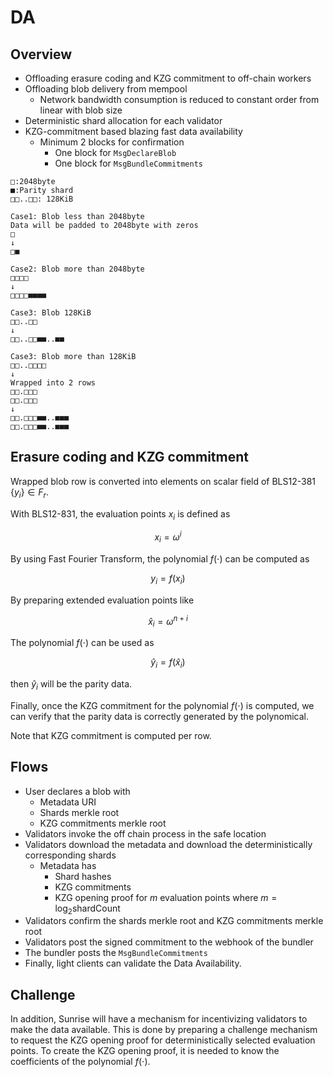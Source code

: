 # DA

## Overview

- Offloading erasure coding and KZG commitment to off-chain workers
- Offloading blob delivery from mempool
  - Network bandwidth consumption is reduced to constant order from linear with blob size
- Deterministic shard allocation for each validator
- KZG-commitment based blazing fast data availability
  - Minimum 2 blocks for confirmation
    - One block for `MsgDeclareBlob`
    - One block for `MsgBundleCommitments`

```plaintext
□:2048byte
■:Parity shard
□□..□□: 128KiB

Case1: Blob less than 2048byte
Data will be padded to 2048byte with zeros
□
↓
□■

Case2: Blob more than 2048byte
□□□□
↓
□□□□■■■■

Case3: Blob 128KiB
□□..□□
↓
□□..□□■■..■■

Case3: Blob more than 128KiB
□□..□□□□
↓
Wrapped into 2 rows
□□.□□□
□□.□□□
↓
□□.□□□■■..■■■
□□.□□□■■..■■■
```

## Erasure coding and KZG commitment

Wrapped blob row is converted into elements on scalar field of BLS12-381 $\{y_i\} \in F_r$.

With BLS12-831, the evaluation points $x_i$ is defined as

$$
  x_i = \omega^i
$$

By using Fast Fourier Transform, the polynomial $f(\cdot)$ can be computed as

$$
  y_i = f(x_i)
$$

By preparing extended evaluation points like

$$
  \hat{x}_i = \omega^{n+i}
$$

The polynomial $f(\cdot)$ can be used as

$$
  \hat{y}_i = f(\hat{x}_i)
$$

then $\hat{y}_i$ will be the parity data.

Finally, once the KZG commitment for the polynomial $f(\cdot)$ is computed,
we can verify that the parity data is correctly generated by the polynomical.

Note that KZG commitment is computed per row.

## Flows

- User declares a blob with
  - Metadata URI
  - Shards merkle root
  - KZG commitments merkle root
- Validators invoke the off chain process in the safe location
- Validators download the metadata and download the deterministically corresponding shards
  - Metadata has
    - Shard hashes
    - KZG commitments
    - KZG opening proof for $m$ evaluation points where $m = \log_2{\text{shardCount}}$
- Validators confirm the shards merkle root and KZG commitments merkle root
- Validators post the signed commitment to the webhook of the bundler
- The bundler posts the `MsgBundleCommitments`
- Finally, light clients can validate the Data Availability.

## Challenge

In addition, Sunrise will have a mechanism for incentivizing validators to make the data available.
This is done by preparing a challenge mechanism to request the KZG opening proof for deterministically selected evaluation points.
To create the KZG opening proof, it is needed to know the coefficients of the polynomial $f(\cdot)$.
